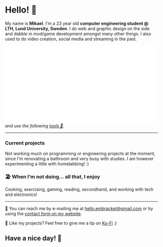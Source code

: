 # Hello! 👋

My name is **Mikael**. I'm a 23 year old **computer engineering student @ LTH, Lund University, Sweden**. I do web and graphic design on the side and dabble in mod/game development amongst many other things. I also used to do video creation, social media and streaming in the past.

[![](https://raw.githubusercontent.com/mikael-ros/profile-card/main/profile-card.svg)](https://github.com/mikael-ros/profile-card)
_and use the following [tools 🧰](tools.md)._

---

### Current projects
Not working much on programming or engineering projects at the moment, since I'm renovating a bathroom and very busy with studies. I am however experimenting a little with homelabbing! :)

### 🏖️ When I'm not doing... all that, I enjoy
Cooking, exercising, gaming, reading, secondhand, and working with tech and electronics!

--- 
👋 You can reach me by e-mailing me at [hello.embracket@gmail.com](mailto:hello.embracket@gmail.com) or by using the [contact form on my website](https://embracket.com/contact/).

💸 Like my projects? Feel free to give me a tip on [Ko-Fi](https://www.ko-fi.com/embracket) :)

## Have a nice day! 🙏
